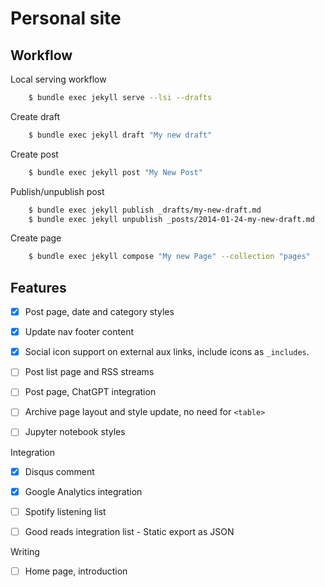 # Personal site

## Workflow

Local serving workflow
```sh
    $ bundle exec jekyll serve --lsi --drafts
```

Create draft
```sh
    $ bundle exec jekyll draft "My new draft"
```

Create post
```sh
    $ bundle exec jekyll post "My New Post"
```

Publish/unpublish post
```sh
    $ bundle exec jekyll publish _drafts/my-new-draft.md
    $ bundle exec jekyll unpublish _posts/2014-01-24-my-new-draft.md
```

Create page
```sh
    $ bundle exec jekyll compose "My new Page" --collection "pages"
```

## Features
- [x] Post page, date and category styles
- [x] Update nav footer content
- [x] Social icon support on external aux links, include icons as `_includes`.

- [ ] Post list page and RSS streams
- [ ] Post page, ChatGPT integration
- [ ] Archive page layout and style update, no need for `<table>`
- [ ] Jupyter notebook styles

Integration
- [x] Disqus comment
- [x] Google Analytics integration

- [ ] Spotify listening list
- [ ] Good reads integration list
      - Static export as JSON

Writing
- [ ] Home page, introduction